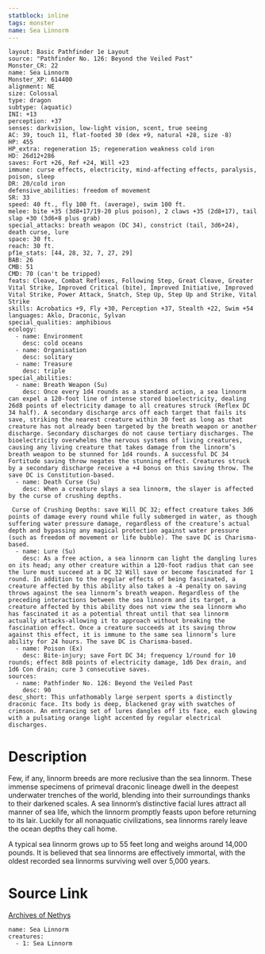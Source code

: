 ```yaml
---
statblock: inline
tags: monster
name: Sea Linnorm
---
```

```statblock
layout: Basic Pathfinder 1e Layout
source: "Pathfinder No. 126: Beyond the Veiled Past"
Monster_CR: 22
name: Sea Linnorm
Monster_XP: 614400
alignment: NE
size: Colossal
type: dragon
subtype: (aquatic)
INI: +13
perception: +37
senses: darkvision, low-light vision, scent, true seeing
AC: 39, touch 11, flat-footed 30 (dex +9, natural +28, size -8)
HP: 455
HP_extra: regeneration 15; regeneration weakness cold iron
HD: 26d12+286
saves: Fort +26, Ref +24, Will +23
immune: curse effects, electricity, mind-affecting effects, paralysis, poison, sleep
DR: 20/cold iron
defensive_abilities: freedom of movement
SR: 33
speed: 40 ft., fly 100 ft. (average), swim 100 ft.
melee: bite +35 (3d8+17/19-20 plus poison), 2 claws +35 (2d8+17), tail slap +30 (3d6+8 plus grab)
special_attacks: breath weapon (DC 34), constrict (tail, 3d6+24), death curse, lure
space: 30 ft.
reach: 30 ft.
pf1e_stats: [44, 28, 32, 7, 27, 29]
BAB: 26
CMB: 51
CMD: 70 (can't be tripped)
feats: Cleave, Combat Reflexes, Following Step, Great Cleave, Greater Vital Strike, Improved Critical (bite), Improved Initiative, Improved Vital Strike, Power Attack, Snatch, Step Up, Step Up and Strike, Vital Strike
skills: Acrobatics +9, Fly +30, Perception +37, Stealth +22, Swim +54
languages: Aklo, Draconic, Sylvan
special_qualities: amphibious
ecology:
  - name: Environment
    desc: cold oceans
  - name: Organisation
    desc: solitary
  - name: Treasure
    desc: triple
special_abilities:
  - name: Breath Weapon (Su)
    desc: Once every 1d4 rounds as a standard action, a sea linnorm can expel a 120-foot line of intense stored bioelectricity, dealing 26d8 points of electricity damage to all creatures struck (Reflex DC 34 half). A secondary discharge arcs off each target that fails its save, striking the nearest creature within 30 feet as long as that creature has not already been targeted by the breath weapon or another discharge. Secondary discharges do not cause tertiary discharges. The bioelectricity overwhelms the nervous systems of living creatures, causing any living creature that takes damage from the linnorm’s breath weapon to be stunned for 1d4 rounds. A successful DC 34 Fortitude saving throw negates the stunning effect. Creatures struck by a secondary discharge receive a +4 bonus on this saving throw. The save DC is Constitution-based.
  - name: Death Curse (Su)
    desc: When a creature slays a sea linnorm, the slayer is affected by the curse of crushing depths.

 Curse of Crushing Depths: save Will DC 32; effect creature takes 3d6 points of damage every round while fully submerged in water, as though suffering water pressure damage, regardless of the creature’s actual depth and bypassing any magical protection against water pressure (such as freedom of movement or life bubble). The save DC is Charisma-based.
  - name: Lure (Su)
    desc: As a free action, a sea linnorm can light the dangling lures on its head; any other creature within a 120-foot radius that can see the lure must succeed at a DC 32 Will save or become fascinated for 1 round. In addition to the regular effects of being fascinated, a creature affected by this ability also takes a -4 penalty on saving throws against the sea linnorm’s breath weapon. Regardless of the preceding interactions between the sea linnorm and its target, a creature affected by this ability does not view the sea linnorm who has fascinated it as a potential threat until that sea linnorm actually attacks-allowing it to approach without breaking the fascination effect. Once a creature succeeds at its saving throw against this effect, it is immune to the same sea linnorm’s lure ability for 24 hours. The save DC is Charisma-based.
  - name: Poison (Ex)
    desc: Bite-injury; save Fort DC 34; frequency 1/round for 10 rounds; effect 8d8 points of electricity damage, 1d6 Dex drain, and 1d6 Con drain; cure 3 consecutive saves.
sources:
  - name: Pathfinder No. 126: Beyond the Veiled Past
    desc: 90
desc_short: This unfathomably large serpent sports a distinctly draconic face. Its body is deep, blackened gray with swatches of crimson. An entrancing set of lures dangles off its face, each glowing with a pulsating orange light accented by regular electrical discharges.
```
# Description
Few, if any, linnorm breeds are more reclusive than the sea linnorm. These immense specimens of primeval draconic lineage dwell in the deepest underwater trenches of the world, blending into their surroundings thanks to their darkened scales. A sea linnorm’s distinctive facial lures attract all manner of sea life, which the linnorm promptly feasts upon before returning to its lair. Luckily for all nonaquatic civilizations, sea linnorms rarely leave the ocean depths they call home.

 A typical sea linnorm grows up to 55 feet long and weighs around 14,000 pounds. It is believed that sea linnorms are effectively immortal, with the oldest recorded sea linnorms surviving well over 5,000 years.
# Source Link
[Archives of Nethys](https://aonprd.com/MonsterDisplay.aspx?ItemName=Sea%20Linnorm)
```encounter-table
name: Sea Linnorm
creatures:
  - 1: Sea Linnorm
```
